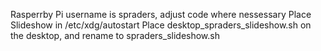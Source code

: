 Rasperrby Pi username is spraders, adjust code where nessessary
Place Slideshow in /etc/xdg/autostart
Place desktop_spraders_slideshow.sh on the desktop, and rename to spraders_slideshow.sh
